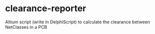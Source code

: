 # clearance-reporter
Altium script (write in DelphiScript) to calculate the clearance between NetClasses in a PCB
